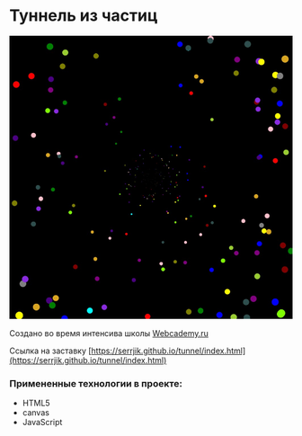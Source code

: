 # Туннель из частиц

![tunnel](https://raw.githubusercontent.com/Serrjik/tunnel/master/Screenshot_2019-09-08%20tunnel.jpg)

Создано во время интенсива школы [Webcademy.ru](https://webcademy.ru)

Ссылка на заставку [https://serrjik.github.io/tunnel/index.html](https://serrjik.github.io/tunnel/index.html)

### Примененные технологии в проекте:

* HTML5
* canvas
* JavaScript
